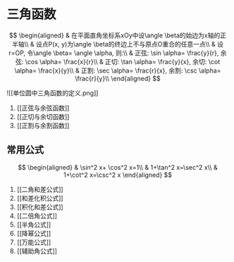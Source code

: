 # 三角函数

$$
\begin{aligned}
	& 在平面直角坐标系xOy中设\angle \beta的始边为x轴的正半轴\\
	& 设点P(x, y)为\angle \beta的终边上不与原点O重合的任意一点\\
	& 设r=OP, 令\angle \beta= \angle \alpha, 则:\\
	& 正弦: \sin \alpha= \frac{y}{r}, 余弦: \cos \alpha= \frac{x}{r}\\
	& 正切: \tan \alpha= \frac{y}{x}, 余切: \cot \alpha= \frac{x}{y}\\
	& 正割: \sec \alpha= \frac{r}{x}, 余割: \csc \alpha= \frac{r}{y}\\
\end{aligned}
$$

![[单位圆中三角函数的定义.png]]

1. [[正弦与余弦函数]]
2. [[正切与余切函数]]
3. [[正割与余割函数]]

## 常用公式

$$
\begin{aligned}
	& \sin^2 x+ \cos^2 x=1\\
	& 1+\tan^2 x=\sec^2 x\\
	& 1+\cot^2 x=\csc^2 x
\end{aligned}
$$

1. [[二角和差公式]]
2. [[和差化积公式]]
3. [[积化和差公式]]
4. [[二倍角公式]]
5. [[半角公式]]
6. [[降幂公式]]
7. [[万能公式]]
8. [[辅助角公式]]
